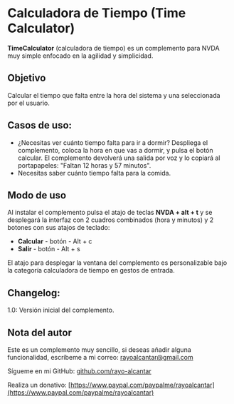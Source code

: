 # Calculadora de Tiempo (Time Calculator)

**TimeCalculator** (calculadora de tiempo) es un complemento para NVDA muy simple enfocado en la agilidad y simplicidad.

## Objetivo

Calcular el tiempo que falta entre la hora del sistema y una seleccionada por el usuario.

## Casos de uso:

- ¿Necesitas ver cuánto tiempo falta para ir a dormir? Despliega el complemento, coloca la hora en que vas a dormir, y pulsa el botón calcular. El complemento devolverá una salida por voz y lo copiará al portapapeles: "Faltan 12 horas y 57 minutos".
- Necesitas saber cuánto tiempo falta para la comida.

## Modo de uso

Al instalar el complemento pulsa el atajo de teclas **NVDA + alt + t** y se desplegará la interfaz con 2 cuadros combinados (hora y minutos) y 2 botones con sus atajos de teclado:

- **Calcular** - botón - Alt + c
- **Salir** - botón - Alt + s

El atajo para desplegar la ventana del complemento es personalizable bajo la categoría calculadora de tiempo en gestos de entrada.

## Changelog:

1.0: Versión inicial del complemento.

## Nota del autor

Este es un complemento muy sencillo, si deseas añadir alguna funcionalidad, escríbeme a mi correo: [rayoalcantar@gmail.com](mailto:rayoalcantar@gmail.com)

Sígueme en mi GitHub: [github.com/rayo-alcantar](https://github.com/rayo-alcantar)

Realiza un donativo: [https://www.paypal.com/paypalme/rayoalcantar](https://www.paypal.com/paypalme/rayoalcantar)